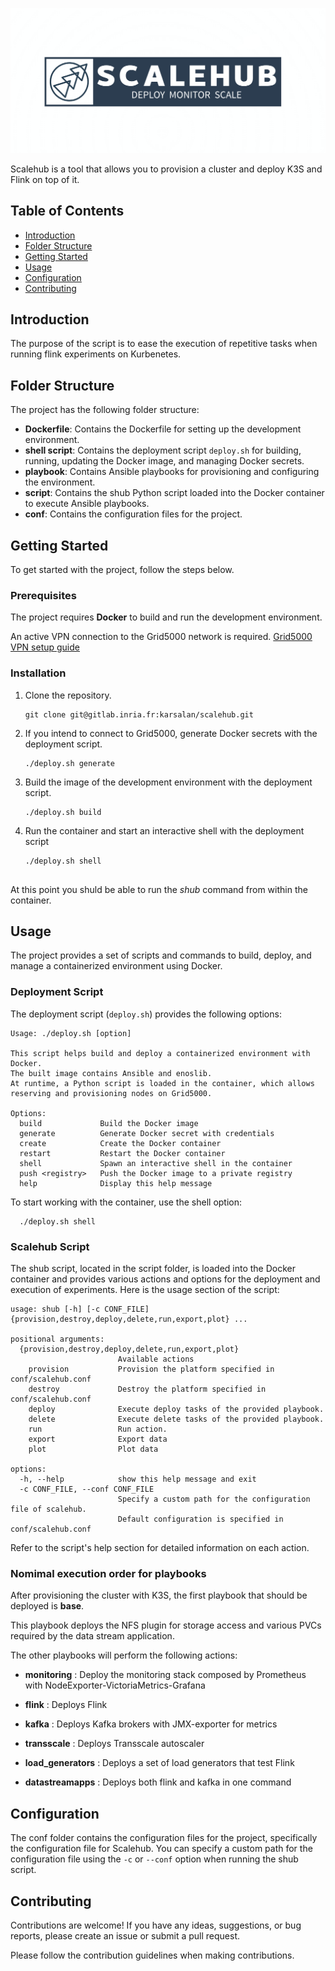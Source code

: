 ![Logo](scalehub.logo)

Scalehub is a tool that allows you to provision a cluster and deploy K3S and Flink on top of it.

## Table of Contents

- [Introduction](#introduction)
- [Folder Structure](#folder-structure)
- [Getting Started](#getting-started)
- [Usage](#usage)
- [Configuration](#configuration)
- [Contributing](#contributing)

## Introduction

The purpose of the script is to ease the execution of repetitive tasks when running flink experiments on Kurbenetes.

## Folder Structure
The project has the following folder structure:

- **Dockerfile**: Contains the Dockerfile for setting up the development environment.
- **shell script**: Contains the deployment script `deploy.sh` for building, running, updating the Docker image, and managing Docker secrets.
- **playbook**: Contains Ansible playbooks for provisioning and configuring the environment.
- **script**: Contains the shub Python script loaded into the Docker container to execute Ansible playbooks.
- **conf**: Contains the configuration files for the project.

## Getting Started

To get started with the project, follow the steps below.

### Prerequisites

The project requires **Docker** to build and run the development environment.

An active VPN connection to the Grid5000 network is required. 
   [Grid5000 VPN setup guide](https://www.grid5000.fr/w/VPN)

### Installation

1. Clone the repository.
    ```shell 
    git clone git@gitlab.inria.fr:karsalan/scalehub.git
2. If you intend to connect to Grid5000, generate Docker secrets with the deployment script.
    ```shell
    ./deploy.sh generate
3. Build the image of the development environment with the deployment script.
    ```shell
   ./deploy.sh build
4. Run the container and start an interactive shell with the deployment script
    ```shell
   ./deploy.sh shell
  
At this point you shuld be able to run the *shub* command from within the container.

## Usage

The project provides a set of scripts and commands to build, deploy, and manage a containerized environment using Docker.

### Deployment Script

The deployment script (`deploy.sh`) provides the following options:

```
Usage: ./deploy.sh [option]

This script helps build and deploy a containerized environment with Docker.
The built image contains Ansible and enoslib.
At runtime, a Python script is loaded in the container, which allows reserving and provisioning nodes on Grid5000.

Options:
  build             Build the Docker image
  generate          Generate Docker secret with credentials
  create            Create the Docker container
  restart           Restart the Docker container
  shell             Spawn an interactive shell in the container
  push <registry>   Push the Docker image to a private registry
  help              Display this help message
```

To start working with the container, use the shell option:

```shell
  ./deploy.sh shell
```

### Scalehub Script
The shub script, located in the script folder, is loaded into the Docker container and provides various actions and options for the deployment and execution of experiments. Here is the usage section of the script:

```
usage: shub [-h] [-c CONF_FILE] {provision,destroy,deploy,delete,run,export,plot} ...

positional arguments:
  {provision,destroy,deploy,delete,run,export,plot}
                        Available actions
    provision           Provision the platform specified in conf/scalehub.conf
    destroy             Destroy the platform specified in conf/scalehub.conf
    deploy              Execute deploy tasks of the provided playbook.
    delete              Execute delete tasks of the provided playbook.
    run                 Run action.
    export              Export data
    plot                Plot data

options:
  -h, --help            show this help message and exit
  -c CONF_FILE, --conf CONF_FILE
                        Specify a custom path for the configuration file of scalehub.
                        Default configuration is specified in conf/scalehub.conf
```

Refer to the script's help section for detailed information on each action.

### Nomimal execution order for playbooks

After provisioning the cluster with K3S, the first playbook that should be deployed is **base**.

This playbook deploys the NFS plugin for storage access and various PVCs required by the data stream application.

The other playbooks will perform the following actions:

- **monitoring** : Deploy the monitoring stack composed by Prometheus with NodeExporter-VictoriaMetrics-Grafana
- **flink** : Deploys Flink
- **kafka** : Deploys Kafka brokers with JMX-exporter for metrics
- **transscale** : Deploys Transscale autoscaler
- **load_generators** : Deploys a set of load generators that test Flink

- **datastreamapps** : Deploys both flink and kafka in one command

## Configuration
The conf folder contains the configuration files for the project, specifically the configuration file for Scalehub. You can specify a custom path for the configuration file using the `-c` or `--conf` option when running the shub script.

## Contributing
Contributions are welcome! If you have any ideas, suggestions, or bug reports, please create an issue or submit a pull request.

Please follow the contribution guidelines when making contributions.

